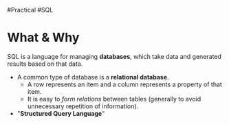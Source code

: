 #Practical #SQL
# What & Why
SQL is a language for managing **databases**, which take data and generated results based on that data.
- A common type of database is a **relational database**.
	- A row represents an item and a column represents a property of that item.
	- It is easy to *form relations* between tables (generally to avoid unnecessary repetition of information).
- "**Structured Query Language**"